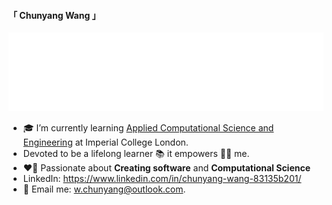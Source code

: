 #### 「 Chunyang Wang 」

<img src="https://raw.githubusercontent.com/chunyang-w/chunyang-w/58213655120b3817917998f351fe2a0faeb3034a/assest/profile.svg" alt="Typing SVG" /></a>

- 🎓 I’m currently learning [Applied Computational Science and Engineering](https://www.imperial.ac.uk/study/courses/postgraduate-taught/applied-computational-science/) at Imperial College London.
- Devoted to be a lifelong learner 📚 it empowers 💪🏻 me.
- ❤️‍🔥 Passionate about **Creating software** and **Computational Science**
- LinkedIn: https://www.linkedin.com/in/chunyang-wang-83135b201/
- 📧 Email me: w.chunyang@outlook.com.

<!-- - 😄 Pronouns: ... -->
<!-- - 👯 I’m looking to collaborate on ... -->
<!-- - 🤔 I’m looking for help with ... -->
<!-- - 💬 Ask me about ... -->
<!-- - 🔭 I’m currently working on ... -->
